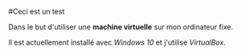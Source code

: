 #Ceci est un test

Dans le but d'utiliser une **machine virtuelle** sur mon ordinateur fixe.


Il est actuellement installé avec *Windows 10* et j'utilise *VirtualBox*.
